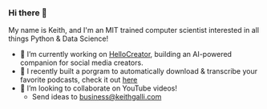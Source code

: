 ### Hi there 👋

My name is Keith, and I'm an MIT trained computer scientist interested in all things Python & Data Science!

- 🔭 I’m currently working on [HelloCreator](https://hellocreator.com), building an AI-powered companion for social media creators.
- 🌱 I recently built a porgram to automatically download & transcribe your favorite podcasts, check it out [here](https://github.com/KeithGalli/Podcast-Downloader)
- 👯 I’m looking to collaborate on YouTube videos!
  - Send ideas to business@keithgalli.com


<!--
**KeithGalli/keithgalli** is a ✨ _special_ ✨ repository because its `README.md` (this file) appears on your GitHub profile.

Here are some ideas to get you started:

- 🔭 I’m currently working on ...
- 🌱 I’m currently learning ...
- 👯 I’m looking to collaborate on ...
- 🤔 I’m looking for help with ...
- 💬 Ask me about ...
- 📫 How to reach me: ...
- 😄 Pronouns: ...
- ⚡ Fun fact: ...
-->
